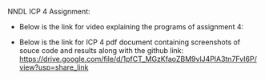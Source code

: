 NNDL ICP 4 Assignment:

* Below is the link for video explaining the programs of assignment 4: 

* Below is the link for ICP 4 pdf document containing screenshots of souce code and results along with the github link: 
https://drive.google.com/file/d/1pfCT_MGzKfaoZBM9vlJ4PlA3tn7FvI6P/view?usp=share_link
